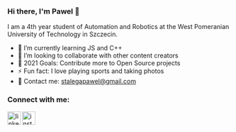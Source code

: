 ### Hi there, I'm Pawel 👋

I am a 4th year student of Automation and Robotics at the West Pomeranian University of Technology in Szczecin.

- 🌱 I’m currently learning JS and C++
- 👯 I’m looking to collaborate with other content creators
- 🥅 2021 Goals: Contribute more to Open Source projects
- ⚡ Fun fact: I love playing sports and taking photos
- 📇 Contact me: stalegapawel@gmail.com

### Connect with me:

[<img align="left" alt="linkedin" width="30px" src="https://cdn.jsdelivr.net/npm/simple-icons@v3/icons/linkedin.svg" />][linkedin]
[<img align="left" alt="instagram" width="30px" src="https://cdn.jsdelivr.net/npm/simple-icons@v3/icons/instagram.svg" />][instagram]

[instagram]: https://www.instagram.com/stalugaexpert
[linkedin]: https://www.linkedin.com/in/pawelstalega/
